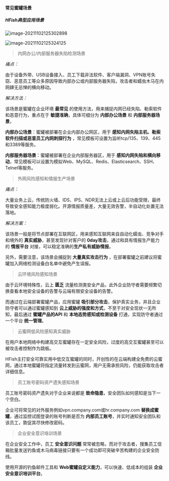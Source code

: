 #### 常见蜜罐场景

##### HFish典型应用场景

![image-20211102125302898](https://hfish.net/images/202111021253175.png)

![image-20211102125324125](https://hfish.net/images/202111021253180.png)



  > 内网办公/内部服务器失陷检测场景

  *痛点：*

  由于设备外带、USB设备接入、员工下载非法软件、客户端漏洞、VPN账号失窃、恶意员工等众多原因导致内部办公或内部服务器失陷，攻击者和蠕虫木马在内网肆无忌惮的横向移动。

  *解决方法：*

  该场景是蜜罐在企业环境 **最常见** 的使用方法，用来捕捉内网已经失陷、勒索软件和恶意行为，重点在于 **敏捷准确**，具体可细分为 **内部办公场景** 和 **内部服务器场景**，

  **内部办公场景**：蜜罐被部署在企业内部办公网区，用于 **感知内网失陷主机、勒索软件扫描或恶意员工内网刺探行为** ，常见模板可设置为监听tcp/135、139、445和3389等服务。

  **内部服务器场景**：蜜罐被部署在企业内部服务器区，用于 **感知内网失陷和横向移动**，常见模板可以设置为模拟Web、MySQL、Redis、Elasticsearch、SSH、Telnet等服务。



  > 外网风险感知和情报生产场景

  *痛点：*

  大量业务上云，传统防火墙、IDS、IPS、NDR无法上云或上云后功能受限，最终导致安全感知能力极度弱化。开源情报质量差，大量无效告警，半自动化处置无法落地。

  *解决方案：*

  该场景一般是将节点部署在互联网区，用来感知互联网来自自动化蠕虫、竞争对手和境外的 **真实威胁**，甚至发现针对客户的 **0day攻击**，通过和具有情报生产能力的 **情报平台** 对接，可以稳定准确的**生产私有威胁情报**。

  另外，需要注意，该场景会捕捉到 **大量真实攻击行为** ，在部署蜜罐之前建议将蜜罐加入网络检测设备白名单中避免产生误报。



  > 云环境风险感知场景

  由于云环境特殊性，云上 **匮乏** 流量检测类安全产品，此外企业防守者需要频繁切换查看本地安全设备的告警与云端有限安全设备的告警。

  而通过在云端部署蜜罐产品，应用蜜罐 **吸引部分攻击**，保护真实业务，并且企业防守者可以通过蜜罐感知到 **云上威胁的强度和方式**，不至于对安全现状一无所知，最后通过 **蜜罐产品的API** 和 **本地态势感知或检测设备** 打通，实现防守者通过一个平台 **统一管理**。



  > 云蜜网低风险感知真实威胁

  在用户本地网络中构建高交互蜜罐存在一定安全风险，过度的高交互蜜罐甚至可以被攻击者控制作为跳板。

  HFish主打安全可靠实用中低交互蜜罐的同时，开创性的在云端构建全免费的云蜜网，通过本地蜜罐将指定流量转发到云蜜网，用户无需承担风险，仍能获取攻击者详细信息。



  > 员工账号密码资产遗失感知场景

  员工账号密码资产遗失对于企业来说都是 **致命隐患**，安全团队如何感知是当下一个空白。

  企业可将常见的对外服务例如vpn.company.com或hr.company.com **替换成蜜罐**，通过监控试图登录的账号判断是否为 **内部员工账号**，并实时通知安全团队和该员工，敦促其尽快修改密码。



  > 企业安全意识培训场景

  在企业安全工作中，员工 **安全意识问题** 常常被忽略，而对于攻击者，搜集员工信箱批量发送钓鱼或木马病毒链接只要有一个成功即可突破辛苦构建的企业安全防线。

  使用开源的钓鱼邮件工具和 **Web蜜罐自定义能力**，可以快速、低成本的组装 **企业安全意识培训平台**。

  